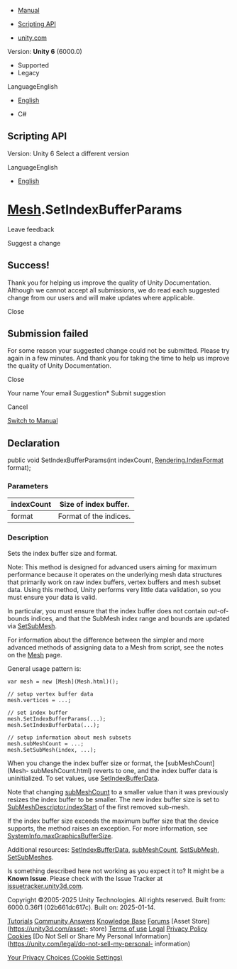 [ ]()

  * [Manual](../Manual/index.html)
  * [Scripting API](../ScriptReference/index.html)

  * [unity.com](https://unity.com/)

Version: **Unity 6** (6000.0)

  * Supported
  * Legacy

LanguageEnglish

  * [English]()

  * C#

[ ](https://docs.unity3d.com)

## Scripting API

Version: Unity 6 Select a different version

LanguageEnglish

  * [English]()

#  [Mesh](Mesh.html).SetIndexBufferParams

Leave feedback

Suggest a change

## Success!

Thank you for helping us improve the quality of Unity Documentation. Although
we cannot accept all submissions, we do read each suggested change from our
users and will make updates where applicable.

Close

## Submission failed

For some reason your suggested change could not be submitted. Please <a>try
again</a> in a few minutes. And thank you for taking the time to help us
improve the quality of Unity Documentation.

Close

Your name Your email Suggestion* Submit suggestion

Cancel

[Switch to Manual](../Manual/class-Mesh.html "Go to Mesh Component in the
Manual")

## Declaration

public void SetIndexBufferParams(int indexCount,
[Rendering.IndexFormat](Rendering.IndexFormat.html) format);

### Parameters

indexCount | Size of index buffer.  
---|---  
format | Format of the indices.  
  
### Description

Sets the index buffer size and format.

Note: This method is designed for advanced users aiming for maximum
performance because it operates on the underlying mesh data structures that
primarily work on raw index buffers, vertex buffers and mesh subset data.
Using this method, Unity performs very little data validation, so you must
ensure your data is valid.  
  
In particular, you must ensure that the index buffer does not contain out-of-
bounds indices, and that the SubMesh index range and bounds are updated via
[SetSubMesh](Mesh.SetSubMesh.html).  
  
For information about the difference between the simpler and more advanced
methods of assigning data to a Mesh from script, see the notes on the
[Mesh](Mesh.html) page.  
  
General usage pattern is:

    
    
    var mesh = new [Mesh](Mesh.html)();  
      
    // setup vertex buffer data
    mesh.vertices = ...;  
      
    // set index buffer
    mesh.SetIndexBufferParams(...);
    mesh.SetIndexBufferData(...);  
      
    // setup information about mesh subsets
    mesh.subMeshCount = ...;
    mesh.SetSubMesh(index, ...);

When you change the index buffer size or format, the [subMeshCount](Mesh-
subMeshCount.html) reverts to one, and the index buffer data is uninitialized.
To set values, use [SetIndexBufferData](Mesh.SetIndexBufferData.html).  
  
Note that changing [subMeshCount](Mesh-subMeshCount.html) to a smaller value
than it was previously resizes the index buffer to be smaller. The new index
buffer size is set to
[SubMeshDescriptor.indexStart](Rendering.SubMeshDescriptor-indexStart.html) of
the first removed sub-mesh.  
  
If the index buffer size exceeds the maximum buffer size that the device
supports, the method raises an exception. For more information, see
[SystemInfo.maxGraphicsBufferSize](SystemInfo-maxGraphicsBufferSize.html).  
  
Additional resources: [SetIndexBufferData](Mesh.SetIndexBufferData.html),
[subMeshCount](Mesh-subMeshCount.html), [SetSubMesh](Mesh.SetSubMesh.html),
[SetSubMeshes](Mesh.SetSubMeshes.html).

Is something described here not working as you expect it to? It might be a
**Known Issue**. Please check with the Issue Tracker at
[issuetracker.unity3d.com](https://issuetracker.unity3d.com).

Copyright ©2005-2025 Unity Technologies. All rights reserved. Built from:
6000.0.36f1 (02b661dc617c). Built on: 2025-01-14.

[Tutorials](https://unity3d.com/learn) [Community
Answers](https://answers.unity3d.com) [Knowledge
Base](https://support.unity3d.com/hc/en-us)
[Forums](https://forum.unity3d.com) [Asset Store](https://unity3d.com/asset-
store) [Terms of use](https://docs.unity3d.com/Manual/TermsOfUse.html)
[Legal](https://unity.com/legal) [Privacy
Policy](https://unity.com/legal/privacy-policy)
[Cookies](https://unity.com/legal/cookie-policy) [Do Not Sell or Share My
Personal Information](https://unity.com/legal/do-not-sell-my-personal-
information)

[Your Privacy Choices (Cookie Settings)](javascript:void\(0\);)


